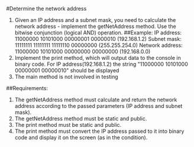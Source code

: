 #Determine the network address

1) Given an IP address and a subnet mask, you need to calculate the network address - implement the getNetAddress method.
Use the bitwise conjunction (logical AND) operation.
##Example:
IP address: 11000000 10101000 00000001 00000010 (192.168.1.2)
Subnet mask: 11111111 11111111 11111110 00000000 (255.255.254.0)
Network address: 11000000 10101000 00000000 00000000 (192.168.0.0)
2) Implement the print method, which will output data to the console in binary code. For IP address(192.168.1.2)
the string "11000000 10101000 00000001 00000010" should be displayed
3) The main method is not involved in testing


##Requirements:
1. The getNetAddress method must calculate and return the network address according to the passed parameters (IP address and subnet mask).
2. The getNetAddress method must be static and public.
3. The print method must be static and public.
4. The print method must convert the IP address passed to it into binary code and display it on the screen (as in the condition).